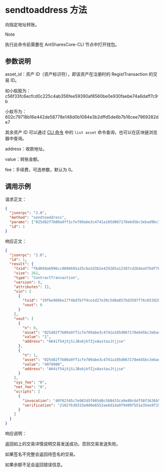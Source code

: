 # sendtoaddress 方法

向指定地址转账。

> [!Note]
> 执行此命令前需要在 AntSharesCore-CLI 节点中打开钱包。

## 参数说明

asset_id：资产 ID（资产标识符），即该资产在注册时的 RegistTransaction 的交易 ID。

如小蚁股为：c56f33fc6ecfcd0c225c4ab356fee59390af8560be0e930faebe74a6daff7c9b

小蚁币为：602c79718b16e442de58778e148d0b1084e3b2dffd5de6b7b16cee7969282de7

其余资产 ID 可以通过 [CLI 命令](../cli.md) 中的 `list asset` 命令查询，也可以在区块链浏览器中查询。

address：收款地址。

value：转账金额。

fee：手续费，可选参数，默认为 0。

## 调用示例

请求正文：

```json
{
  "jsonrpc": "2.0",
  "method": "sendtoaddress",
  "params": ["025d82f7b00a9ff1cfe709abe3c4741a105d067178e645bc3ebad9bc79af47d4","AK4if54jXjSiJBs6jkfZjxAastauJtjjse",1],
  "id": 1
}
```

响应正文：

```json
{
  "jsonrpc": "2.0",
  "id": 1,
  "result": {
    "txid": "fbd69da6996cc0896691a35cba2d3b2e429205a12307cd2bdea5fbdf78dc9925",
    "size": 262,
    "type": "ContractTransaction",
    "version": 0,
    "attributes": [],
    "vin": [
      {
        "txid": "19fbe968be17f4bd7b7f4ce1d27e39c5d8a857bd3507f76c653d204e1e9f8e63",
        "vout": 0
      }
    ],
    "vout": [
      {
        "n": 0,
        "asset": "025d82f7b00a9ff1cfe709abe3c4741a105d067178e645bc3ebad9bc79af47d4",
        "value": "1",
        "address": "AK4if54jXjSiJBs6jkfZjxAastauJtjjse"
      },
      {
        "n": 1,
        "asset": "025d82f7b00a9ff1cfe709abe3c4741a105d067178e645bc3ebad9bc79af47d4",
        "value": "4978980",
        "address": "AK4if54jXjSiJBs6jkfZjxAastauJtjjse"
      }
    ],
    "sys_fee": "0",
    "net_fee": "0",
    "scripts": [
      {
        "invocation": "40f02345c7e90245f085d0c588433ca9e89c6df58f3636b5240288aab5f081b1c67c3cad5946890de9001fcfe8d8b748b647b116891e6f1fb2393cc2f1aba45a81",
        "verification": "21027b30333e0d0e6552ae6d1da9f9409f551e35ee9719305e945dc4dcba998456caac"
      }
    ]
  }
}
```

响应说明：

返回如上的交易详情说明交易发送成功，否则交易发送失败。

如果签名不完整会返回待签名的交易。

如果余额不足会返回错误信息。